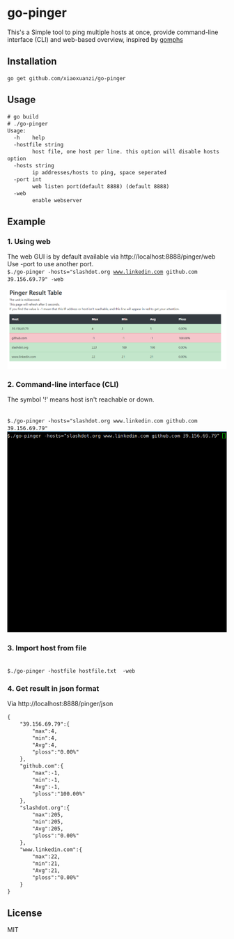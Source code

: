 # go-pinger

This's a Simple tool to ping multiple hosts at once, provide command-line interface (CLI) and web-based overview, inspired by [gomphs](https://github.com/42wim/gomphs)
## Installation
```
go get github.com/xiaoxuanzi/go-pinger
```
## Usage 
```
# go build
# ./go-pinger
Usage: 
  -h	help
  -hostfile string
    	host file, one host per line. this option will disable hosts option
  -hosts string
    	ip addresses/hosts to ping, space seperated
  -port int
    	web listen port(default 8888) (default 8888)
  -web
    	enable webserver
```

## Example
### 1. Using web
The web GUI is by default available via http://localhost:8888/pinger/web
Use -port to use another port.
<code>
$./go-pinger -hosts="slashdot.org www.linkedin.com github.com 39.156.69.79" -web
</code>
<br><br>
<img src="https://github.com/xiaoxuanzi/box/blob/master/go-pinger-web.png" />

### 2. Command-line interface (CLI) 
The symbol '!' means host isn't reachable or down.

<code>
$./go-pinger -hosts="slashdot.org www.linkedin.com github.com 39.156.69.79"
</code>
<img src="https://github.com/xiaoxuanzi/box/blob/master/go-pinger-example-1.gif"/>

### 3. Import host from file
<code>
$./go-pinger -hostfile hostfile.txt  -web
</code>

### 4. Get result in json format
Via http://localhost:8888/pinger/json
```
{
    "39.156.69.79":{
        "max":4,
        "min":4,
        "Avg":4,
        "ploss":"0.00%"
    },
    "github.com":{
        "max":-1,
        "min":-1,
        "Avg":-1,
        "ploss":"100.00%"
    },
    "slashdot.org":{
        "max":205,
        "min":205,
        "Avg":205,
        "ploss":"0.00%"
    },
    "www.linkedin.com":{
        "max":22,
        "min":21,
        "Avg":21,
        "ploss":"0.00%"
    }
}
```
## License
MIT
